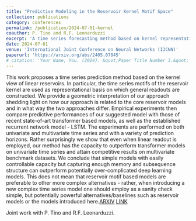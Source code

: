 ```yaml
---
title: "Predictive Modeling in the Reservoir Kernel Motif Space"
collection: publications
category: conferences
permalink: /publication/2024-07-01-kernel
coauthor: P. Tino and R.F. Leonarduzzi
excerpt: 'A time series forecasting method based on kernel representation of linear Echo State Networks.'
date: 2024-07-01
venue: 'International Joint Conference on Neural Networks (IJCNN)'
paperurl: 'https://arxiv.org/abs/2405.07045'
# citation: 'Your Name, You. (2024). &quot;Paper Title Number 3.&quot; <i>GitHub Journal of Bugs</i>. 1(3).'
---
```


This work proposes a time series prediction method based on the kernel view of linear reservoirs. In particular, the time series motifs of the reservoir kernel are used as representational basis on which general readouts are constructed. We provide a geometric interpretation of our approach shedding light on how our approach is related to the core reservoir models and in what way the two approaches differ. Empirical experiments then compare predictive performances of our suggested model with those of recent state-of-art transformer based models, as well as the established recurrent network model - LSTM. The experiments are performed on both univariate and multivariate time series and with a variety of prediction horizons. Rather surprisingly we show that even when linear readout is employed, our method has the capacity to outperform transformer models on univariate time series and attain competitive results on multivariate benchmark datasets. We conclude that simple models with easily controllable capacity but capturing enough memory and subsequence structure can outperform potentially over-complicated deep learning models. This does not mean that reservoir motif based models are preferable to other more complex alternatives - rather, when introducing a new complex time series model one should employ as a sanity check simple, but potentially powerful alternatives/baselines such as reservoir models or the models introduced here.[ARXIV](https://arxiv.org/abs/2405.07045) [LINK](https://ieeexplore.ieee.org/abstract/document/10650380)

Joint work with P. Tino and R.F. Leonarduzzi.